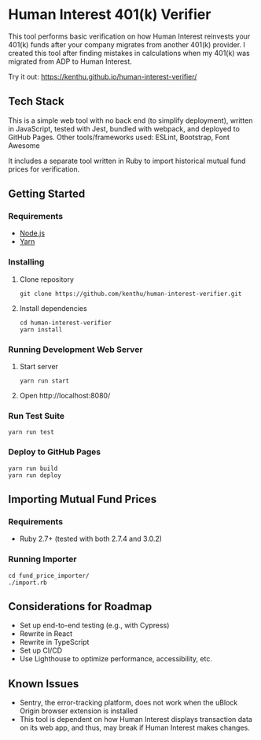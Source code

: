 # Human Interest 401(k) Verifier

This tool performs basic verification on how Human Interest reinvests your 401(k) funds after your
company migrates from another 401(k) provider. I created this tool after finding mistakes in
calculations when my 401(k) was migrated from ADP to Human Interest.

Try it out: https://kenthu.github.io/human-interest-verifier/

## Tech Stack

This is a simple web tool with no back end (to simplify deployment), written in JavaScript, tested
with Jest, bundled with webpack, and deployed to GitHub Pages. Other tools/frameworks used: ESLint,
Bootstrap, Font Awesome

It includes a separate tool written in Ruby to import historical mutual fund prices for
verification.

## Getting Started

### Requirements

* [Node.js](https://nodejs.org)
* [Yarn](https://yarnpkg.com)

### Installing

1. Clone repository
   ```
   git clone https://github.com/kenthu/human-interest-verifier.git
   ```
2. Install dependencies
   ```
   cd human-interest-verifier
   yarn install
   ```

### Running Development Web Server
1. Start server
   ```
   yarn run start
   ```
2. Open http://localhost:8080/

### Run Test Suite
```
yarn run test
```

### Deploy to GitHub Pages

```
yarn run build
yarn run deploy
```

## Importing Mutual Fund Prices

### Requirements

* Ruby 2.7+ (tested with both 2.7.4 and 3.0.2)

### Running Importer

```
cd fund_price_importer/
./import.rb
```

## Considerations for Roadmap

* Set up end-to-end testing (e.g., with Cypress)
* Rewrite in React
* Rewrite in TypeScript
* Set up CI/CD
* Use Lighthouse to optimize performance, accessibility, etc.

## Known Issues

* Sentry, the error-tracking platform, does not work when the uBlock Origin browser extension is
  installed
* This tool is dependent on how Human Interest displays transaction data on its web app, and thus,
  may break if Human Interest makes changes.
